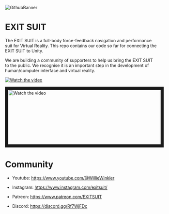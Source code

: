 ![GithubBanner](https://user-images.githubusercontent.com/128419133/227605247-062ab06a-3513-4869-9ec1-257e01f220f0.png)

# EXIT SUIT
 
The EXIT SUIT is a full-body force-feedback navigation and performance suit for Virtual Reality. This repo contains our code so far for connecting the EXIT SUIT to Unity. 

We are building a community of supporters to help us bring the EXIT SUIT to the public. We recognise it is an important step in the development of human/computer interface and virtual reality.

[![Watch the video](https://img.youtube.com/vi/JEPZkYu6nmU/default.jpg)](https://youtu.be/JEPZkYu6nmU)

<a href="http://www.youtube.com/watch?feature=player_embedded&v=JEPZkYu6nmU" target="_blank">
 <img src="https://img.youtube.com/vi/JEPZkYu6nmU/default.jpg" alt="Watch the video" width="1080" height="180" border="10" />
</a>

# Community  
 
* Youtube: https://www.youtube.com/@WillieWinkler

* Instagram: https://www.instagram.com/exitsuit/

* Patreon: https://www.patreon.com/EXITSUIT

* Discord: https://discord.gg/Rf7WjFDc


